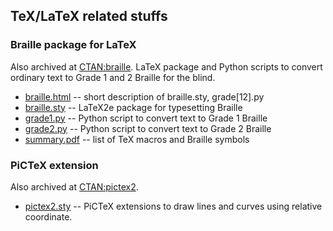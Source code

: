 ## TeX/LaTeX related stuffs

### Braille package for LaTeX
Also archived at [CTAN:braille](https://www.ctan.org/tex-archive/macros/latex/contrib/braille).
LaTeX package and Python scripts to convert ordinary text to Grade 1 and 2 Braille for the blind.
- [braille.html](braille.html) -- short description of braille.sty, grade[12].py
- [braille.sty](braille.sty) -- LaTeX2e package for typesetting Braille
- [grade1.py](grade1.py) -- Python script to convert text to Grade 1 Braille
- [grade2.py](grade2.py) -- Python script to convert text to Grade 2 Braille
- [summary.pdf](summary.pdf) -- list of TeX macros and Braille symbols

### PiCTeX extension
Also archived at [CTAN:pictex2](https://www.ctan.org/tex-archive/macros/latex/contrib/pictex2).
- [pictex2.sty](pictex2.sty) -- PiCTeX extensions to draw lines and curves using relative coordinate.

